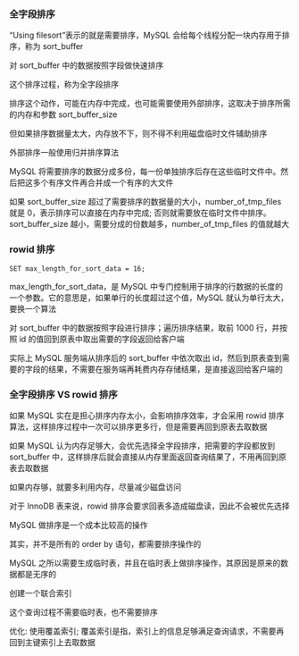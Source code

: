 ### 全字段排序

“Using filesort”表示的就是需要排序，MySQL 会给每个线程分配一块内存用于排序，称为 sort_buffer

对 sort_buffer 中的数据按照字段做快速排序

这个排序过程，称为全字段排序

排序这个动作，可能在内存中完成，也可能需要使用外部排序，这取决于排序所需的内存和参数 sort_buffer_size

但如果排序数据量太大，内存放不下，则不得不利用磁盘临时文件辅助排序

外部排序一般使用归并排序算法

MySQL 将需要排序的数据分成多份，每一份单独排序后存在这些临时文件中。然后把这多个有序文件再合并成一个有序的大文件

如果 sort_buffer_size 超过了需要排序的数据量的大小，number_of_tmp_files 就是 0，表示排序可以直接在内存中完成; 否则就需要放在临时文件中排序。sort_buffer_size 越小，需要分成的份数越多，number_of_tmp_files 的值就越大

### rowid 排序

```mysql
SET max_length_for_sort_data = 16;
```

max_length_for_sort_data，是 MySQL 中专门控制用于排序的行数据的长度的一个参数。它的意思是，如果单行的长度超过这个值，MySQL 就认为单行太大，要换一个算法

对 sort_buffer 中的数据按照字段进行排序；遍历排序结果，取前 1000 行，并按照 id 的值回到原表中取出需要的字段返回给客户端

实际上 MySQL 服务端从排序后的 sort_buffer 中依次取出 id，然后到原表查到需要的字段的结果，不需要在服务端再耗费内存存储结果，是直接返回给客户端的

### 全字段排序 VS rowid 排序

如果 MySQL 实在是担心排序内存太小，会影响排序效率，才会采用 rowid 排序算法，这样排序过程中一次可以排序更多行，但是需要再回到原表去取数据

如果 MySQL 认为内存足够大，会优先选择全字段排序，把需要的字段都放到 sort_buffer 中，这样排序后就会直接从内存里面返回查询结果了，不用再回到原表去取数据

如果内存够，就要多利用内存，尽量减少磁盘访问

对于 InnoDB 表来说，rowid 排序会要求回表多造成磁盘读，因此不会被优先选择

MySQL 做排序是一个成本比较高的操作

其实，并不是所有的 order by 语句，都需要排序操作的

MySQL 之所以需要生成临时表，并且在临时表上做排序操作，其原因是原来的数据都是无序的

创建一个联合索引

这个查询过程不需要临时表，也不需要排序

优化: 使用覆盖索引; 覆盖索引是指，索引上的信息足够满足查询请求，不需要再回到主键索引上去取数据